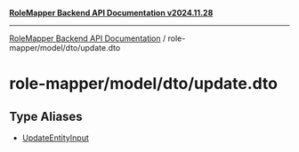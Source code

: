 [**RoleMapper Backend API Documentation v2024.11.28**](../../../../README.md)

***

[RoleMapper Backend API Documentation](../../../../modules.md) / role-mapper/model/dto/update.dto

# role-mapper/model/dto/update.dto

## Type Aliases

- [UpdateEntityInput](type-aliases/UpdateEntityInput.md)
